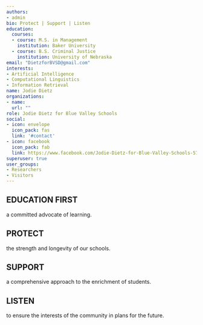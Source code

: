 ```yaml
---
authors:
- admin
bio: Protect | Support | Listen
education:
  courses:
  - course: M.S. in Management
    institution: Baker University
  - course: B.S. Criminal Justice
    institution: University of Nebraska 
email: "DietzforBVSD@gmail.com"
interests:
- Artificial Intelligence
- Computational Linguistics
- Information Retrieval
name: Jodie Dietz
organizations:
- name: 
  url: ""
role: Jodie Dietz for Blue Valley Schools
social:
- icon: envelope
  icon_pack: fas
  link: '#contact'
- icon: facebook
  icon_pack: fab
  link: https://www.facebook.com/Jodie-Dietz-for-Blue-Valley-Schools-577810405962585/
superuser: true
user_groups:
- Researchers
- Visitors
---
```


## EDUCATION FIRST
a committed advocate of learning.

## PROTECT
the strength and longevity of our schools.

## SUPPORT
a comprehensive approach to the enrichment of students.

## LISTEN
to ensure the interests of the community
in plans for the future.